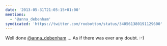 ```yaml
---
date: '2013-05-31T21:05:15+01:00'
mentions:
  - '@anna_debenham'
syndicated: 'https://twitter.com/roobottom/status/340561380191129600'
---
```

Well done [@anna_debenham](https://twitter.com/@anna_debenham) … As if there was ever any doubt. :-)
